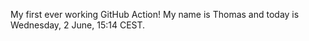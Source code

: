 My first ever working GitHub Action!
My name is Thomas and today is Wednesday, 2 June, 15:14 CEST. 
